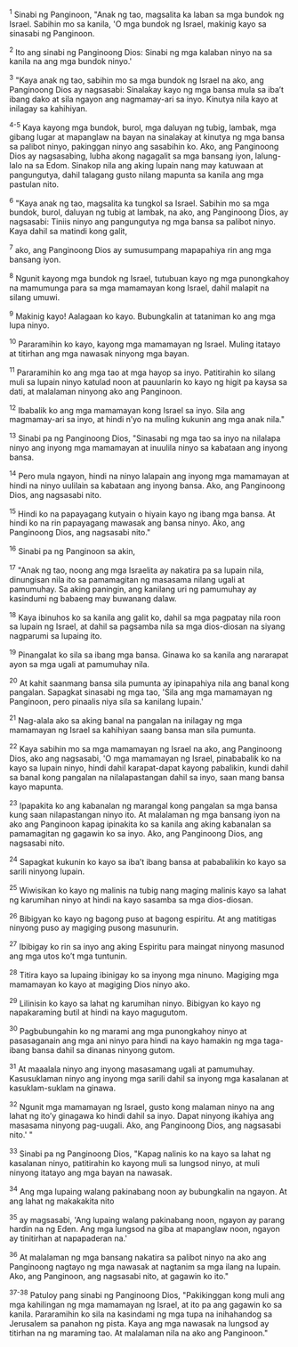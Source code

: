 <sup>1</sup>
Sinabi ng Panginoon, "Anak ng tao, magsalita ka laban sa mga bundok ng Israel. Sabihin mo sa kanila, 'O mga bundok ng Israel, makinig kayo sa sinasabi ng Panginoon. 

<sup>2</sup>
Ito ang sinabi ng Panginoong Dios: Sinabi ng mga kalaban ninyo na sa kanila na ang mga bundok ninyo.' 

<sup>3</sup>
"Kaya anak ng tao, sabihin mo sa mga bundok ng Israel na ako, ang Panginoong Dios ay nagsasabi: Sinalakay kayo ng mga bansa mula sa ibaʼt ibang dako at sila ngayon ang nagmamay-ari sa inyo. Kinutya nila kayo at inilagay sa kahihiyan.

<sup>4-5</sup>
Kaya kayong mga bundok, burol, mga daluyan ng tubig, lambak, mga gibang lugar at mapanglaw na bayan na sinalakay at kinutya ng mga bansa sa palibot ninyo, pakinggan ninyo ang sasabihin ko. Ako, ang Panginoong Dios ay nagsasabing, lubha akong nagagalit sa mga bansang iyon, lalung-lalo na sa Edom. Sinakop nila ang aking lupain nang may katuwaan at pangungutya, dahil talagang gusto nilang mapunta sa kanila ang mga pastulan nito. 

<sup>6</sup>
"Kaya anak ng tao, magsalita ka tungkol sa Israel. Sabihin mo sa mga bundok, burol, daluyan ng tubig at lambak, na ako, ang Panginoong Dios, ay nagsasabi: Tiniis ninyo ang pangungutya ng mga bansa sa palibot ninyo. Kaya dahil sa matindi kong galit, 

<sup>7</sup>
ako, ang Panginoong Dios ay sumusumpang mapapahiya rin ang mga bansang iyon. 

<sup>8</sup>
Ngunit kayong mga bundok ng Israel, tutubuan kayo ng mga punongkahoy na mamumunga para sa mga mamamayan kong Israel, dahil malapit na silang umuwi. 

<sup>9</sup>
Makinig kayo! Aalagaan ko kayo. Bubungkalin at tataniman ko ang mga lupa ninyo. 

<sup>10</sup>
Pararamihin ko kayo, kayong mga mamamayan ng Israel. Muling itatayo at titirhan ang mga nawasak ninyong mga bayan. 

<sup>11</sup>
Pararamihin ko ang mga tao at mga hayop sa inyo. Patitirahin ko silang muli sa lupain ninyo katulad noon at pauunlarin ko kayo ng higit pa kaysa sa dati, at malalaman ninyong ako ang Panginoon. 

<sup>12</sup>
Ibabalik ko ang mga mamamayan kong Israel sa inyo. Sila ang magmamay-ari sa inyo, at hindi nʼyo na muling kukunin ang mga anak nila." 

<sup>13</sup>
Sinabi pa ng Panginoong Dios, "Sinasabi ng mga tao sa inyo na nilalapa ninyo ang inyong mga mamamayan at inuulila ninyo sa kabataan ang inyong bansa. 

<sup>14</sup>
Pero mula ngayon, hindi na ninyo lalapain ang inyong mga mamamayan at hindi na ninyo uulilain sa kabataan ang inyong bansa. Ako, ang Panginoong Dios, ang nagsasabi nito. 

<sup>15</sup>
Hindi ko na papayagang kutyain o hiyain kayo ng ibang mga bansa. At hindi ko na rin papayagang mawasak ang bansa ninyo. Ako, ang Panginoong Dios, ang nagsasabi nito." 

<sup>16</sup>
Sinabi pa ng Panginoon sa akin, 

<sup>17</sup>
"Anak ng tao, noong ang mga Israelita ay nakatira pa sa lupain nila, dinungisan nila ito sa pamamagitan ng masasama nilang ugali at pamumuhay. Sa aking paningin, ang kanilang uri ng pamumuhay ay kasindumi ng babaeng may buwanang dalaw. 

<sup>18</sup>
Kaya ibinuhos ko sa kanila ang galit ko, dahil sa mga pagpatay nila roon sa lupain ng Israel, at dahil sa pagsamba nila sa mga dios-diosan na siyang nagparumi sa lupaing ito. 

<sup>19</sup>
Pinangalat ko sila sa ibang mga bansa. Ginawa ko sa kanila ang nararapat ayon sa mga ugali at pamumuhay nila. 

<sup>20</sup>
At kahit saanmang bansa sila pumunta ay ipinapahiya nila ang banal kong pangalan. Sapagkat sinasabi ng mga tao, 'Sila ang mga mamamayan ng Panginoon, pero pinaalis niya sila sa kanilang lupain.' 

<sup>21</sup>
Nag-alala ako sa aking banal na pangalan na inilagay ng mga mamamayan ng Israel sa kahihiyan saang bansa man sila pumunta. 

<sup>22</sup>
Kaya sabihin mo sa mga mamamayan ng Israel na ako, ang Panginoong Dios, ako ang nagsasabi, 'O mga mamamayan ng Israel, pinababalik ko na kayo sa lupain ninyo, hindi dahil karapat-dapat kayong pabalikin, kundi dahil sa banal kong pangalan na nilalapastangan dahil sa inyo, saan mang bansa kayo mapunta. 

<sup>23</sup>
Ipapakita ko ang kabanalan ng marangal kong pangalan sa mga bansa kung saan nilapastangan ninyo ito. At malalaman ng mga bansang iyon na ako ang Panginoon kapag ipinakita ko sa kanila ang aking kabanalan sa pamamagitan ng gagawin ko sa inyo. Ako, ang Panginoong Dios, ang nagsasabi nito. 

<sup>24</sup>
Sapagkat kukunin ko kayo sa ibaʼt ibang bansa at pababalikin ko kayo sa sarili ninyong lupain. 

<sup>25</sup>
Wiwisikan ko kayo ng malinis na tubig nang maging malinis kayo sa lahat ng karumihan ninyo at hindi na kayo sasamba sa mga dios-diosan. 

<sup>26</sup>
Bibigyan ko kayo ng bagong puso at bagong espiritu. At ang matitigas ninyong puso ay magiging pusong masunurin. 

<sup>27</sup>
Ibibigay ko rin sa inyo ang aking Espiritu para maingat ninyong masunod ang mga utos koʼt mga tuntunin. 

<sup>28</sup>
Titira kayo sa lupaing ibinigay ko sa inyong mga ninuno. Magiging mga mamamayan ko kayo at magiging Dios ninyo ako. 

<sup>29</sup>
Lilinisin ko kayo sa lahat ng karumihan ninyo. Bibigyan ko kayo ng napakaraming butil at hindi na kayo magugutom. 

<sup>30</sup>
Pagbubungahin ko ng marami ang mga punongkahoy ninyo at pasasaganain ang mga ani ninyo para hindi na kayo hamakin ng mga taga-ibang bansa dahil sa dinanas ninyong gutom. 

<sup>31</sup>
At maaalala ninyo ang inyong masasamang ugali at pamumuhay. Kasusuklaman ninyo ang inyong mga sarili dahil sa inyong mga kasalanan at kasuklam-suklam na ginawa. 

<sup>32</sup>
Ngunit mga mamamayan ng Israel, gusto kong malaman ninyo na ang lahat ng itoʼy ginagawa ko hindi dahil sa inyo. Dapat ninyong ikahiya ang masasama ninyong pag-uugali. Ako, ang Panginoong Dios, ang nagsasabi nito.' " 

<sup>33</sup>
Sinabi pa ng Panginoong Dios, "Kapag nalinis ko na kayo sa lahat ng kasalanan ninyo, patitirahin ko kayong muli sa lungsod ninyo, at muli ninyong itatayo ang mga bayan na nawasak. 

<sup>34</sup>
Ang mga lupaing walang pakinabang noon ay bubungkalin na ngayon. At ang lahat ng makakakita nito 

<sup>35</sup>
ay magsasabi, 'Ang lupaing walang pakinabang noon, ngayon ay parang hardin na ng Eden. Ang mga lungsod na giba at mapanglaw noon, ngayon ay tinitirhan at napapaderan na.' 

<sup>36</sup>
At malalaman ng mga bansang nakatira sa palibot ninyo na ako ang Panginoong nagtayo ng mga nawasak at nagtanim sa mga ilang na lupain. Ako, ang Panginoon, ang nagsasabi nito, at gagawin ko ito."

<sup>37-38</sup>
Patuloy pang sinabi ng Panginoong Dios, "Pakikinggan kong muli ang mga kahilingan ng mga mamamayan ng Israel, at ito pa ang gagawin ko sa kanila. Pararamihin ko sila na kasindami ng mga tupa na inihahandog sa Jerusalem sa panahon ng pista. Kaya ang mga nawasak na lungsod ay titirhan na ng maraming tao. At malalaman nila na ako ang Panginoon."